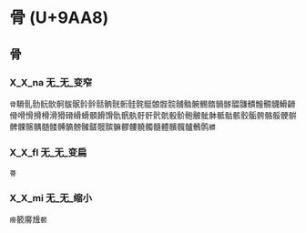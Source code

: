# 骨 (U+9AA8)

## 骨  

### X_X_na 无_无_变窄
`骨`䮩䯆䯇䯈䯉䯊䯋䯌䯍䯎䯏䯐䯑䯒䯓䯔䯕䯖䯗䯘䯙䯚䯛䯜䯝䯞䯟䯠䯡䯣䯤䯥䯦䱻䶤傦嗗愲搰榾滑猾磆縎螖顝餶馉骩骪骫骬骭骮骯骰骱骲骳骴骵骶骷骸骹骺骻骼骽骾骿髀髁髂髃髄髅髆髇髈髉髊髋髌髍髎髏髐髑髓體髕髖髗鶻鹘`髒`

### X_X_fl 无_无_变扁
`蓇`

### X_X_mi 无_无_缩小
`㾶`䉰䯢尳`䕧`